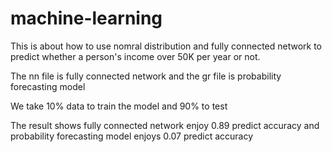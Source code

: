 # machine-learning
This is about how to use nomral distribution and fully connected network to predict whether a person's income over 50K per year or not.

The nn file is fully connected network
 and the gr file is probability forecasting model
 
 We take 10% data to train the model and 90% to test
 
 The result shows fully connected network enjoy 0.89 predict accuracy and probability forecasting model enjoys 0.07 predict accuracy
